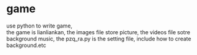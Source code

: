 # game
use  python to write game,  
the game is lianliankan,
the images file store picture,
the videos file sotre background music,
the pzq_ra.py is the setting file, include how to create background.etc

